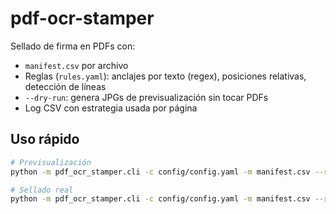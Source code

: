 # pdf-ocr-stamper

Sellado de firma en PDFs con:
- `manifest.csv` por archivo
- Reglas (`rules.yaml`): anclajes por texto (regex), posiciones relativas, detección de líneas
- `--dry-run`: genera JPGs de previsualización sin tocar PDFs
- Log CSV con estrategia usada por página

## Uso rápido

```bash
# Previsualización
python -m pdf_ocr_stamper.cli -c config/config.yaml -m manifest.csv --rules rules.yaml --dry-run

# Sellado real
python -m pdf_ocr_stamper.cli -c config/config.yaml -m manifest.csv --rules rules.yaml
```
